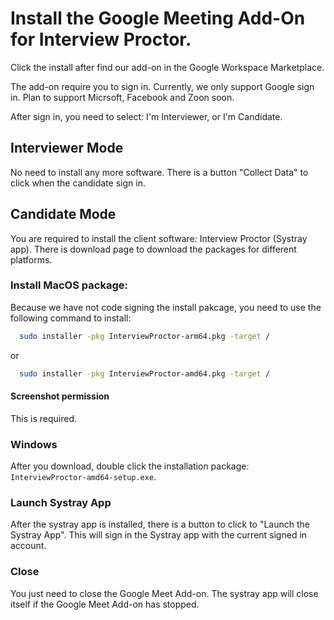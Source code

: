 # Install the Google Meeting Add-On for Interview Proctor.

Click the install after find our add-on in the Google Workspace Marketplace.

The add-on require you to sign in. Currently, we only support Google sign in. Plan to support Micrsoft, Facebook and Zoon soon.

After sign in, you need to select: I'm Interviewer, or I'm Candidate.

## Interviewer Mode

No need to install any more software. There is a button "Collect Data" to click when the candidate sign in.


## Candidate Mode

You are required to install the client software: Interview Proctor (Systray app). There is download page to download the packages for different platforms.

### Install MacOS package:

Because we have not code signing the install pakcage, you need to use the following command to install:

```bash
  sudo installer -pkg InterviewProctor-arm64.pkg -target /
```

or

```bash
  sudo installer -pkg InterviewProctor-amd64.pkg -target /
```

#### Screenshot permission

This is required.

### Windows

After you download, double click the installation package: `InterviewProctor-amd64-setup.exe`.

### Launch Systray App

After the systray app is installed, there is a button to click to "Launch the Systray App". This will sign in the Systray app with the current signed in account.

### Close

You just need to close the Google Meet Add-on. The systray app will close itself if the Google Meet Add-on has stopped.
